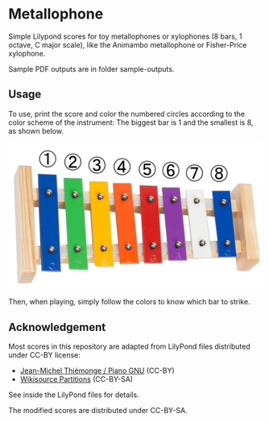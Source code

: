 # Metallophone

Simple Lilypond scores for toy metallophones or xylophones (8 bars, 1 octave, C major scale), like the Animambo metallophone or Fisher-Price xylophone.

Sample PDF outputs are in folder sample-outputs.

## Usage

To use, print the score and color the numbered circles according to the color scheme of the instrument: The biggest bar is 1 and the smallest is 8, as shown below.

![xylophone](https://raw.githubusercontent.com/gvellut/metallophone/master/xylophone.jpg "Xylophone")

Then, when playing, simply follow the colors to know which bar to strike.

## Acknowledgement

Most scores in this repository are adapted from LilyPond files distributed under CC-BY license:
- [Jean-Michel Thiémonge / Piano GNU](https://pianognu.blogspot.fr) (CC-BY)
- [Wikisource Partitions](https://fr.wikisource.org/wiki/Catégorie:Partitions) (CC-BY-SA)

See inside the LilyPond files for details.

The modified scores are distributed under CC-BY-SA.

